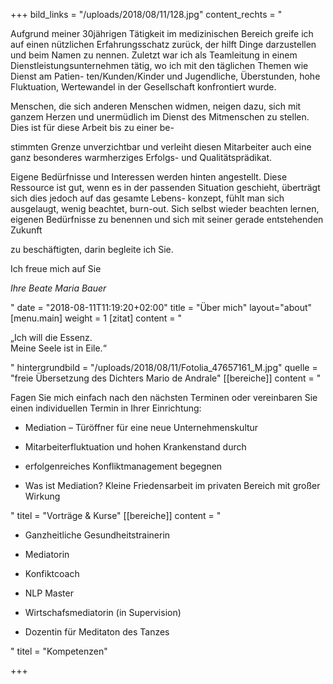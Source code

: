 +++
bild_links = "/uploads/2018/08/11/128.jpg"
content_rechts = "<p>Aufgrund meiner 30jährigen Tätigkeit im medizinischen Bereich greife ich auf einen nützlichen Erfahrungsschatz zurück, der hilft Dinge darzustellen und beim Namen zu nennen. Zuletzt war ich als Teamleitung in einem Dienstleistungsunternehmen tätig, wo ich mit den täglichen Themen wie Dienst am Patien- ten/Kunden/Kinder und Jugendliche, Überstunden, hohe Fluktuation, Wertewandel in der Gesellschaft konfrontiert wurde.</p><p>Menschen, die sich anderen Menschen widmen, neigen dazu, sich mit ganzem Herzen und unermüdlich im Dienst des Mitmenschen zu stellen. Dies ist für diese Arbeit bis zu einer be-</p><p>stimmten Grenze unverzichtbar und verleiht diesen Mitarbeiter auch eine ganz besonderes warmherziges Erfolgs- und Qualitätsprädikat.</p><p>Eigene Bedürfnisse und Interessen werden hinten angestellt. Diese Ressource ist gut, wenn es in der passenden Situation geschieht, überträgt sich dies jedoch auf das gesamte Lebens- konzept, fühlt man sich ausgelaugt, wenig beachtet, burn-out. Sich selbst wieder beachten lernen, eigenen Bedürfnisse zu benennen und sich mit seiner gerade entstehenden Zukunft</p><p>zu beschäftigten, darin begleite ich Sie.</p><p>Ich freue mich auf Sie </p><p><em>Ihre Beate Maria Bauer</em></p>"
date = "2018-08-11T11:19:20+02:00"
title = "Über mich"
layout="about"
[menu.main]
weight = 1
[zitat]
content = "<p>„Ich will die Essenz.<br>Meine Seele ist in Eile.“</p>"
hintergrundbild = "/uploads/2018/08/11/Fotolia_47657161_M.jpg"
quelle = "freie Übersetzung des Dichters Mario de Andrale"
[[bereiche]]
content = "<p>Fagen Sie mich einfach nach den nächsten Terminen oder vereinbaren Sie einen individuellen Termin in Ihrer Einrichtung:</p><ul><li><p>Mediation – Türöffner für eine neue Unternehmenskultur</p></li><li><p>Mitarbeiterfluktuation und hohen Krankenstand durch </p></li><li><p>erfolgenreiches Konfliktmanagement begegnen</p></li><li><p>Was ist Mediation? Kleine Friedensarbeit im privaten Bereich mit großer Wirkung</p></li></ul>"
titel = "Vorträge & Kurse"
[[bereiche]]
content = "<ul><li><p>Ganzheitliche Gesundheitstrainerin</p></li><li><p>Mediatorin</p></li><li><p>Konfiktcoach</p></li><li><p>NLP Master</p></li><li><p>Wirtschafsmediatorin (in Supervision)</p></li><li><p>Dozentin für Meditaton des Tanzes</p></li></ul>"
titel = "Kompetenzen"

+++

